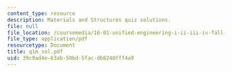 ```yaml
---
content_type: resource
description: Materials and Structures quiz solutions.
file: null
file_location: /coursemedia/16-01-unified-engineering-i-ii-iii-iv-fall-2005-spring-2006/39c9ad4e63ab50bd5facd66240fff4a9_q1m_sol.pdf
file_type: application/pdf
resourcetype: Document
title: q1m_sol.pdf
uid: 39c9ad4e-63ab-50bd-5fac-d66240fff4a9
---
```

